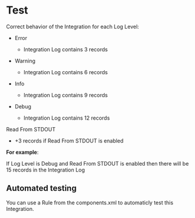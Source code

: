 # Test

Correct behavior of the Integration for each Log Level:

- Error

  - Integration Log contains 3 records

- Warning

  - Integration Log contains 6 records

- Info

  - Integration Log contains 9 records 

- Debug

  - Integration Log contains 12 records

Read From STDOUT

  - +3 records if Read From STDOUT is enabled

**For example**:

If Log Level is Debug and Read From STDOUT is enabled then there will be 15 records in the Integration Log

## Automated testing

You can use a Rule from the components.xml to automaticly test this Integration.
